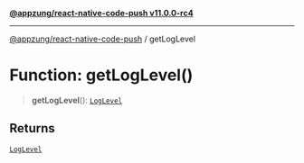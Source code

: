 [**@appzung/react-native-code-push v11.0.0-rc4**](../README.md)

---

[@appzung/react-native-code-push](../README.md) / getLogLevel

# Function: getLogLevel()

> **getLogLevel**(): [`LogLevel`](../enumerations/LogLevel.md)

## Returns

[`LogLevel`](../enumerations/LogLevel.md)
